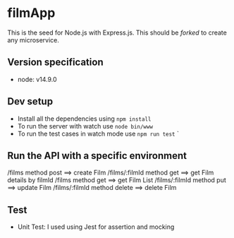 # filmApp

This is the seed for Node.js with Express.js. This should be _forked_ to create any microservice.

## Version specification
- node: v14.9.0


## Dev setup
- Install all the dependencies using `npm install`
- To run the server with watch use `node bin/www`
- To run the test cases in watch mode use `npm run test`
`
## Run the API with a specific environment

/films method post ==> create Film
/films/:filmId method get ==> get Film details by filmId
/films method get ==> get Film List
/films/:filmId method put ==> update Film
/films/:filmId method delete ==> delete Film

## Test

- Unit Test: I used using Jest for assertion and mocking

